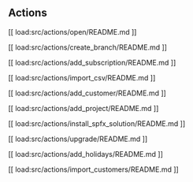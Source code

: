 
## Actions

[[ load:src/actions/open/README.md ]]

[[ load:src/actions/create_branch/README.md ]]

[[ load:src/actions/add_subscription/README.md ]]

[[ load:src/actions/import_csv/README.md ]]

[[ load:src/actions/add_customer/README.md ]]

[[ load:src/actions/add_project/README.md ]]

[[ load:src/actions/install_spfx_solution/README.md ]]

[[ load:src/actions/upgrade/README.md ]]

[[ load:src/actions/add_holidays/README.md ]]

[[ load:src/actions/import_customers/README.md ]]